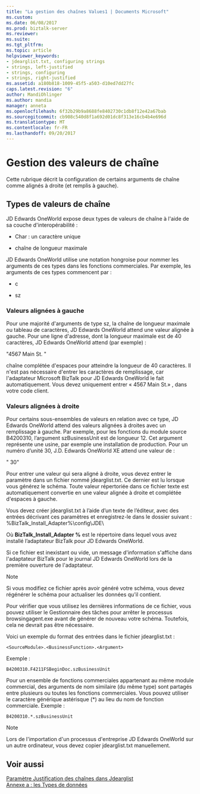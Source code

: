 ```yaml
---
title: "La gestion des chaînes Values1 | Documents Microsoft"
ms.custom: 
ms.date: 06/08/2017
ms.prod: biztalk-server
ms.reviewer: 
ms.suite: 
ms.tgt_pltfrm: 
ms.topic: article
helpviewer_keywords:
- jdearglist.txt, configuring strings
- strings, left-justified
- strings, configuring
- strings, right-justified
ms.assetid: a180b818-1009-45f5-a503-d10ed7dd27fc
caps.latest.revision: "6"
author: MandiOhlinger
ms.author: mandia
manager: anneta
ms.openlocfilehash: 6f32b29b9a8688fe8402730c1db8f12e42a67bab
ms.sourcegitcommit: cb908c540d8f1a692d01dc8f313e16cb4b4e696d
ms.translationtype: MT
ms.contentlocale: fr-FR
ms.lasthandoff: 09/20/2017
---
```

# <a name="handling-string-values"></a>Gestion des valeurs de chaîne
Cette rubrique décrit la configuration de certains arguments de chaîne comme alignés à droite (et remplis à gauche).  
  
## <a name="types-of-string-values"></a>Types de valeurs de chaîne  
 JD Edwards OneWorld expose deux types de valeurs de chaîne à l'aide de sa couche d'interopérabilité :  
  
-   Char : un caractère unique  
  
-   chaîne de longueur maximale  
  
 JD Edwards OneWorld utilise une notation hongroise pour nommer les arguments de ces types dans les fonctions commerciales. Par exemple, les arguments de ces types commencent par :  
  
-   c  
  
-   sz  
  
### <a name="left-justified-values"></a>Valeurs alignées à gauche  
 Pour une majorité d'arguments de type sz, la chaîne de longueur maximale ou tableau de caractères, JD Edwards OneWorld attend une valeur alignée à gauche. Pour une ligne d'adresse, dont la longueur maximale est de 40 caractères, JD Edwards OneWorld attend (par exemple) :  
  
 "4567 Main St.       "  
  
 chaîne complétée d'espaces pour atteindre la longueur de 40 caractères. Il n'est pas nécessaire d'entrer les caractères de remplissage, car l'adaptateur Microsoft BizTalk pour JD Edwards OneWorld le fait automatiquement. Vous devez uniquement entrer « 4567 Main St.» , dans votre code client.  
  
### <a name="right-justified-values"></a>Valeurs alignées à droite  
 Pour certains sous-ensembles de valeurs en relation avec ce type, JD Edwards OneWorld attend des valeurs alignées à droites avec un remplissage à gauche. Par exemple, pour les fonctions du module source B4200310, l’argument szBusinessUnit est de longueur 12. Cet argument représente une usine, par exemple une installation de production. Pour un numéro d’unité 30, J.D. Edwards OneWorld XE attend une valeur de :  
  
 "          30"  
  
 Pour entrer une valeur qui sera aligné à droite, vous devez entrer le paramètre dans un fichier nommé jdearglist.txt. Ce dernier est lu lorsque vous générez le schéma. Toute valeur répertoriée dans ce fichier texte est automatiquement convertie en une valeur alignée à droite et complétée d'espaces à gauche.  
  
 Vous devez créer jdearglist.txt à l’aide d’un texte de l’éditeur, avec des entrées décrivant ces paramètres et enregistrez-le dans le dossier suivant : %BizTalk_Install_Adapter%\config\JDE\  
  
 Où **BizTalk_Install_Adapter %** est le répertoire dans lequel vous avez installé l’adaptateur BizTalk pour JD Edwards OneWorld.  
  
 Si ce fichier est inexistant ou vide, un message d'information s'affiche dans l'adaptateur BizTalk pour le journal JD Edwards OneWorld lors de la première ouverture de l'adaptateur.  
  
> [!NOTE]
>  Si vous modifiez ce fichier après avoir généré votre schéma, vous devez régénérer le schéma pour actualiser les données qu'il contient.  
  
 Pour vérifier que vous utilisez les dernières informations de ce fichier, vous pouvez utiliser le Gestionnaire des tâches pour arrêter le processus browsingagent.exe avant de générer de nouveau votre schéma. Toutefois, cela ne devrait pas être nécessaire.  
  
 Voici un exemple du format des entrées dans le fichier jdearglist.txt :  
  
```  
<SourceModule>.<BusinessFunction>.<Argument>  
```  
  
 Exemple :  
  
```  
B4200310.F4211FSBeginDoc.szBusinessUnit  
```  
  
 Pour un ensemble de fonctions commerciales appartenant au même module commercial, des arguments de nom similaire (du même type) sont partagés entre plusieurs ou toutes les fonctions commerciales. Vous pouvez utiliser le caractère générique astérisque (*) au lieu du nom de fonction commerciale. Exemple :  
  
```  
B4200310.*.szBusinessUnit  
```  
  
> [!NOTE]
>  Lors de l'importation d'un processus d'entreprise JD Edwards OneWorld sur un autre ordinateur, vous devez copier jdearglist.txt manuellement.  
  
## <a name="see-also"></a>Voir aussi  
 [Paramètre Justification des chaînes dans Jdearglist](../core/setting-string-justification-in-jdearglist.md)   
 [Annexe a : les Types de données](../core/appendix-a-data-types.md)